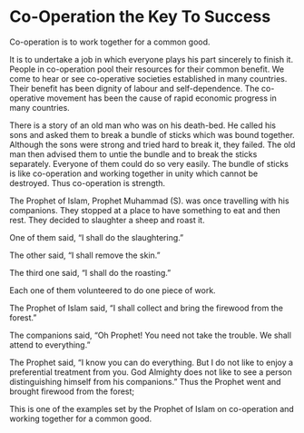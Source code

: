 Co-Operation the Key To Success
===============================

Co-operation is to work together for a common good.

It is to undertake a job in which everyone plays his part sincerely to
finish it. People in co-operation pool their resources for their common
benefit. We come to hear or see co-operative societies established in
many countries. Their benefit has been dignity of labour and
self-dependence. The co-operative movement has been the cause of rapid
economic progress in many countries.

There is a story of an old man who was on his death-bed. He called his
sons and asked them to break a bundle of sticks which was bound
together. Although the sons were strong and tried hard to break it, they
failed. The old man then advised them to untie the bundle and to break
the sticks separately. Everyone of them could do so very easily. The
bundle of sticks is like co-operation and working together in unity
which cannot be destroyed. Thus co-operation is strength.

The Prophet of Islam, Prophet Muhammad (S). was once travelling with his
companions. They stopped at a place to have something to eat and then
rest. They decided to slaughter a sheep and roast it.

One of them said, “I shall do the slaughtering.”

The other said, “I shall remove the skin.”

The third one said, “I shall do the roasting.”

Each one of them volunteered to do one piece of work.

The Prophet of Islam said, “I shall collect and bring the firewood from
the forest.”

The companions said, “Oh Prophet! You need not take the trouble. We
shall attend to everything.”

The Prophet said, “I know you can do everything. But I do not like to
enjoy a preferential treatment from you. God Almighty does not like to
see a person distinguishing himself from his companions.” Thus the
Prophet went and brought firewood from the forest;

This is one of the examples set by the Prophet of Islam on co-operation
and working together for a common good.


